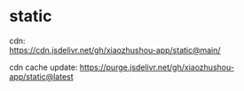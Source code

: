 # static
cdn:  
https://cdn.jsdelivr.net/gh/xiaozhushou-app/static@main/   

cdn cache update:
https://purge.jsdelivr.net/gh/xiaozhushou-app/static@latest
